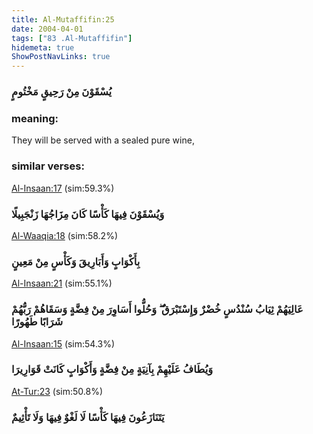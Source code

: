 ```yaml
---
title: Al-Mutaffifin:25
date: 2004-04-01
tags: ["83 .Al-Mutaffifin"]
hidemeta: true 
ShowPostNavLinks: true 
---
```

### يُسْقَوْنَ مِنْ رَحِيقٍ مَخْتُومٍ
### meaning: 
They will be served with a sealed pure wine,
### similar verses: 

[Al-Insaan:17](/76/17) (sim:59.3%)

### وَيُسْقَوْنَ فِيهَا كَأْسًا كَانَ مِزَاجُهَا زَنْجَبِيلًا

[Al-Waaqia:18](/56/18) (sim:58.2%)

### بِأَكْوَابٍ وَأَبَارِيقَ وَكَأْسٍ مِنْ مَعِينٍ

[Al-Insaan:21](/76/21) (sim:55.1%)

### عَالِيَهُمْ ثِيَابُ سُنْدُسٍ خُضْرٌ وَإِسْتَبْرَقٌ ۖ وَحُلُّوا أَسَاوِرَ مِنْ فِضَّةٍ وَسَقَاهُمْ رَبُّهُمْ شَرَابًا طَهُورًا

[Al-Insaan:15](/76/15) (sim:54.3%)

### وَيُطَافُ عَلَيْهِمْ بِآنِيَةٍ مِنْ فِضَّةٍ وَأَكْوَابٍ كَانَتْ قَوَارِيرَا

[At-Tur:23](/52/23) (sim:50.8%)

### يَتَنَازَعُونَ فِيهَا كَأْسًا لَا لَغْوٌ فِيهَا وَلَا تَأْثِيمٌ
